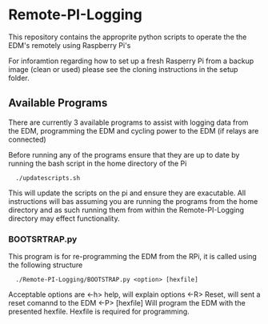 # Remote-PI-Logging
This repository contains the approprite python scripts to operate the the EDM's remotely using Raspberry Pi's 

For inforamtion regarding how to set up a fresh Rasperry Pi from a backup image (clean or used) please see the cloning instructions in the setup folder.

## Available Programs 
There are currently 3 available programs to assist with logging data from the EDM, programming the EDM and cycling power to the EDM (if relays are connected)

Before running any of the programs ensure that they are up to date by running the bash script in the home directory of the Pi

      ./updatescripts.sh

This will update the scripts on the pi and ensure they are exacutable. All instructions will bas assuming you are running the programs from the home directory and as such running them from within the Remote-PI-Logging directory may effect functionality.

### BOOTSRTRAP.py

This program is for re-programming the EDM from the RPi, it is called using the following structure

      ./Remote-PI-Logging/BOOTSTRAP.py <option> [hexfile]

Acceptable options are
  <-h>            help, will explain options
  <-R>            Reset, will sent a reset comannd to the EDM 
  <-P> [hexfile]  Will program the EDM with the presented hexfile. Hexfile is required for programming.
